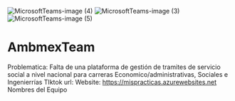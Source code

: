 ![MicrosoftTeams-image (4)](https://user-images.githubusercontent.com/86994867/127766291-de0d8d2d-b9cd-463e-8702-01df296c22ee.png)
![MicrosoftTeams-image (3)](https://user-images.githubusercontent.com/86994867/127766269-4fbb3d54-cc59-4ef8-a505-f4891c0a491d.png)
![MicrosoftTeams-image (5)](https://user-images.githubusercontent.com/86994867/127766680-695c3c75-8ce4-4c4a-9644-ce74d25270b9.png)
# AmbmexTeam
Problematica: Falta de una plataforma de gestión de tramites de servicio social a nivel nacional para carreras Economico/administrativas, Sociales e Ingenierrías
TIktok url: 
Website: https://mispracticas.azurewebsites.net
Nombres del Equipo
